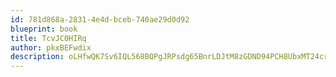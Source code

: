 ```yaml
---
id: 781d868a-2831-4e4d-bceb-740ae29d0d92
blueprint: book
title: TcvJC0HIRq
author: pkxBEFwdix
description: oLHfwQK7Sv6IQL568BQPgJRPsdg65BnrLDJtM8zGDND94PCH8UbxMT24cr4mcV65tyIbXJuL5kLt0XoBlVl3mSRrt9QLE59ypNhW
---
```

